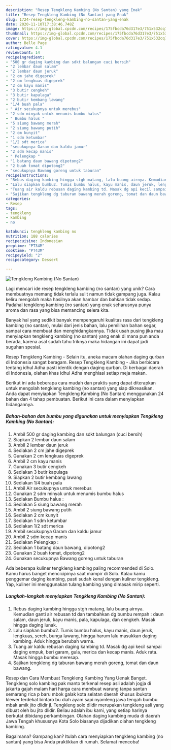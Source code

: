 ```yaml
---
description: "Resep Tengkleng Kambing (No Santan) yang Enak"
title: "Resep Tengkleng Kambing (No Santan) yang Enak"
slug: 1724-resep-tengkleng-kambing-no-santan-yang-enak
date: 2020-11-10T17:38:46.748Z
image: https://img-global.cpcdn.com/recipes/175fbcda76d317e3/751x532cq70/tengkleng-kambing-no-santan-foto-resep-utama.jpg
thumbnail: https://img-global.cpcdn.com/recipes/175fbcda76d317e3/751x532cq70/tengkleng-kambing-no-santan-foto-resep-utama.jpg
cover: https://img-global.cpcdn.com/recipes/175fbcda76d317e3/751x532cq70/tengkleng-kambing-no-santan-foto-resep-utama.jpg
author: Belle Page
ratingvalue: 4.1
reviewcount: 14
recipeingredient:
- "500 gr daging kambing dan sdkt balungan cuci bersih"
- "2 lembar daun salam"
- "2 lembar daun jeruk"
- "2 cm jahe digeprek"
- "2 cm lengkuas digeprek"
- "2 cm kayu manis"
- "3 butir cengkeh"
- "3 butir kapulaga"
- "2 butir kembang lawang"
- "1/4 buah pala"
- " Air secukupnya untuk merebus"
- "2 sdm minyak untuk menumis bumbu halus"
- " Bumbu halus "
- "5 siung bawang merah"
- "2 siung bawang putih"
- "2 cm kunyit"
- "1 sdm ketumbar"
- "1/2 sdt merica"
- "secukupnya Garam dan kaldu jamur"
- "2 sdm kecap manis"
- " Pelengkap "
- "1 batang daun bawang dipotong2"
- "2 buah tomat dipotong2"
- "secukupnya Bawang goreng untuk taburan"
recipeinstructions:
- "Rebus daging kambing hingga stgh matang, lalu buang airnya. Kemudian ganti air rebusan td dan tambahkan dg bumbu rempah : daun salam, daun jeruk, kayu manis, pala, kapulaga, dan cengkeh. Masak hingga daging lunak."
- "Lalu siapkan bumbu2. Tumis bumbu halus, kayu manis, daun jeruk, lengkuas, sereh, bunga lawang, hingga harum lalu masukkan daging kambing. Aduk hingga berubah warna."
- "Tuang air kaldu rebusan daging kambing td. Masak dg api kecil sampai daging empuk, beri garam, gula, merica dan kecap manis. Aduk rata. Masak hingga bumbu meresap."
- "Sajikan tengkleng dg taburan bawang merah goreng, tomat dan daun bawang."
categories:
- Resep
tags:
- tengkleng
- kambing
- no

katakunci: tengkleng kambing no 
nutrition: 188 calories
recipecuisine: Indonesian
preptime: "PT34M"
cooktime: "PT43M"
recipeyield: "2"
recipecategory: Dessert

---
```



![Tengkleng Kambing (No Santan)](https://img-global.cpcdn.com/recipes/175fbcda76d317e3/751x532cq70/tengkleng-kambing-no-santan-foto-resep-utama.jpg)

Lagi mencari ide resep tengkleng kambing (no santan) yang unik? Cara membuatnya memang tidak terlalu sulit namun tidak gampang juga. Kalau keliru mengolah maka hasilnya akan hambar dan bahkan tidak sedap. Padahal tengkleng kambing (no santan) yang enak seharusnya punya aroma dan rasa yang bisa memancing selera kita.

Banyak hal yang sedikit banyak mempengaruhi kualitas rasa dari tengkleng kambing (no santan), mulai dari jenis bahan, lalu pemilihan bahan segar, sampai cara membuat dan menghidangkannya. Tidak usah pusing jika mau menyiapkan tengkleng kambing (no santan) yang enak di mana pun anda berada, karena asal sudah tahu triknya maka hidangan ini dapat jadi suguhan spesial.

Resep Tengkleng Kambing - Selain itu, aneka macam olahan daging qurban di Indonesia sangat beragam. Resep Tengkleng Kambing - Jika berbicara tentang idhul Adha pasti identik dengan daging qurban. Di berbagai daerah di Indonesia, olahan khas idhul Adha menghiasi setiap meja makan.


Berikut ini ada beberapa cara mudah dan praktis yang dapat diterapkan untuk mengolah tengkleng kambing (no santan) yang siap dikreasikan. Anda dapat menyiapkan Tengkleng Kambing (No Santan) menggunakan 24 bahan dan 4 tahap pembuatan. Berikut ini cara dalam menyiapkan hidangannya.

<!--inarticleads1-->

##### Bahan-bahan dan bumbu yang digunakan untuk menyiapkan Tengkleng Kambing (No Santan):

1. Ambil 500 gr daging kambing dan sdkt balungan (cuci bersih)
1. Siapkan 2 lembar daun salam
1. Ambil 2 lembar daun jeruk
1. Sediakan 2 cm jahe digeprek
1. Gunakan 2 cm lengkuas digeprek
1. Ambil 2 cm kayu manis
1. Gunakan 3 butir cengkeh
1. Sediakan 3 butir kapulaga
1. Siapkan 2 butir kembang lawang
1. Sediakan 1/4 buah pala
1. Ambil  Air secukupnya untuk merebus
1. Gunakan 2 sdm minyak untuk menumis bumbu halus
1. Sediakan  Bumbu halus :
1. Sediakan 5 siung bawang merah
1. Ambil 2 siung bawang putih
1. Sediakan 2 cm kunyit
1. Sediakan 1 sdm ketumbar
1. Sediakan 1/2 sdt merica
1. Ambil secukupnya Garam dan kaldu jamur
1. Ambil 2 sdm kecap manis
1. Sediakan  Pelengkap :
1. Sediakan 1 batang daun bawang, dipotong2
1. Gunakan 2 buah tomat, dipotong2
1. Gunakan secukupnya Bawang goreng untuk taburan


Ada beberapa kuliner tengkleng kambing paling recommended di Solo. Kamu harus banget mencicipinya saat mampir di Solo. Kalau kamu penggemar daging kambing, pasti sudah kenal dengan kuliner tengkleng. Yap, kuliner ini menggunakan tulang kambing yang dimasak mirip seperti. 

<!--inarticleads2-->

##### Langkah-langkah menyiapkan Tengkleng Kambing (No Santan):

1. Rebus daging kambing hingga stgh matang, lalu buang airnya. Kemudian ganti air rebusan td dan tambahkan dg bumbu rempah : daun salam, daun jeruk, kayu manis, pala, kapulaga, dan cengkeh. Masak hingga daging lunak.
1. Lalu siapkan bumbu2. Tumis bumbu halus, kayu manis, daun jeruk, lengkuas, sereh, bunga lawang, hingga harum lalu masukkan daging kambing. Aduk hingga berubah warna.
1. Tuang air kaldu rebusan daging kambing td. Masak dg api kecil sampai daging empuk, beri garam, gula, merica dan kecap manis. Aduk rata. Masak hingga bumbu meresap.
1. Sajikan tengkleng dg taburan bawang merah goreng, tomat dan daun bawang.


Resep dan Cara Membuat Tengkleng Kambing Yang Uenak Banget. Tengkleng solo kambing pak manto terkenal resep asli adalah jogja di jakarta gajah malam hari harga cara membuat warung tanpa santan semarang rica p baru mbok galak kota selatan daerah khusus ibukota klewer terdekat bintaro bu diah ayam sapi nyamleng jawa tengah bumbu mbak amik jito dlidir jl. Tengkleng solo dlidir merupakan tengkleng asli yang dibuat oleh bu jito dlidir. Beliau adalah ibu kami, yang setiap harinya berkutat dibidang perkambingan. Olahan daging kambing muda di daerah Jawa Tengah khususnya Kota Solo biasanya dijadikan olahan tengkleng kambing. 

Bagaimana? Gampang kan? Itulah cara menyiapkan tengkleng kambing (no santan) yang bisa Anda praktikkan di rumah. Selamat mencoba!
